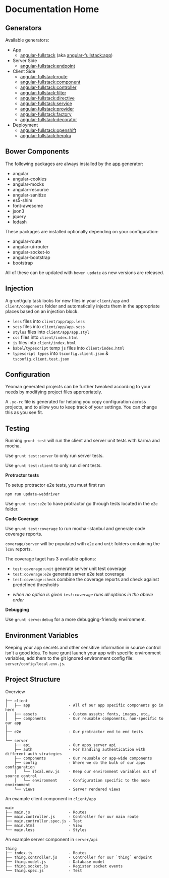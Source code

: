 # Documentation Home

## Generators

Available generators:

* App
    - [angular-fullstack](/docs/generators/app.md) (aka [angular-fullstack:app](/docs/generators/app.md))
* Server Side
    - [angular-fullstack:endpoint](/docs/generators/endpoint.md)
* Client Side
    - [angular-fullstack:route](/docs/generators/route.md)
    - [angular-fullstack:component](/docs/generators/component.md)
    - [angular-fullstack:controller](/docs/generators/controller.md)
    - [angular-fullstack:filter](/docs/generators/filter.md)
    - [angular-fullstack:directive](/docs/generators/directive.md)
    - [angular-fullstack:service](/docs/generators/service.md)
    - [angular-fullstack:provider](/docs/generators/service.md)
    - [angular-fullstack:factory](/docs/generators/service.md)
    - [angular-fullstack:decorator](/docs/generators/decorator.md)
* Deployment
    - [angular-fullstack:openshift](/docs/generators/openshift.md)
    - [angular-fullstack:heroku](/docs/generators/heroku.md)


## Bower Components

The following packages are always installed by the [app](#app) generator:

* angular
* angular-cookies
* angular-mocks
* angular-resource
* angular-sanitize
* es5-shim
* font-awesome
* json3
* jquery
* lodash

These packages are installed optionally depending on your configuration:

* angular-route
* angular-ui-router
* angular-socket-io
* angular-bootstrap
* bootstrap

All of these can be updated with `bower update` as new versions are released.

## Injection

A grunt/gulp task looks for new files in your `client/app` and `client/components` folder and automatically injects them in the appropriate places based on an injection block.

* `less` files into `client/app/app.less`
* `scss` files into `client/app/app.scss`
* `stylus` files into `client/app/app.styl`
* `css` files into `client/index.html`
* `js` files into `client/index.html`
* `babel`/`typescript` temp `js` files into `client/index.html`
* `typescript types` into `tsconfig.client.json` & `tsconfig.client.test.json`


## Configuration
Yeoman generated projects can be further tweaked according to your needs by modifying project files appropriately.

A `.yo-rc` file is generated for helping you copy configuration across projects, and to allow you to keep track of your settings. You can change this as you see fit.

## Testing

Running `grunt test` will run the client and server unit tests with karma and mocha.

Use `grunt test:server` to only run server tests.

Use `grunt test:client` to only run client tests.

**Protractor tests**

To setup protractor e2e tests, you must first run

`npm run update-webdriver`

Use `grunt test:e2e` to have protractor go through tests located in the `e2e` folder.

**Code Coverage**

Use `grunt test:coverage` to run mocha-istanbul and generate code coverage reports.

`coverage/server` will be populated with `e2e` and `unit` folders containing the `lcov` reports.

The coverage taget has 3 available options:
- `test:coverage:unit` generate server unit test coverage
- `test:coverage:e2e` generate server e2e test coverage
- `test:coverage:check` combine the coverage reports and check against predefined thresholds

* *when no option is given `test:coverage` runs all options in the above order*

**Debugging**

Use `grunt serve:debug` for a more debugging-friendly environment.

## Environment Variables

Keeping your app secrets and other sensitive information in source control isn't a good idea. To have grunt launch your app with specific environment variables, add them to the git ignored environment config file: `server/config/local.env.js`.

## Project Structure

Overview

    ├── client
    │   ├── app                 - All of our app specific components go in here
    │   ├── assets              - Custom assets: fonts, images, etc…
    │   ├── components          - Our reusable components, non-specific to our app
    │
    ├── e2e                     - Our protractor end to end tests
    │
    └── server
        ├── api                 - Our apps server api
        ├── auth                - For handling authentication with different auth strategies
        ├── components          - Our reusable or app-wide components
        ├── config              - Where we do the bulk of our apps configuration
        │   └── local.env.js    - Keep our environment variables out of source control
        │   └── environment     - Configuration specific to the node environment
        └── views               - Server rendered views

An example client component in `client/app`

    main
    ├── main.js                 - Routes
    ├── main.controller.js      - Controller for our main route
    ├── main.controller.spec.js - Test
    ├── main.html               - View
    └── main.less               - Styles

An example server component in `server/api`

    thing
    ├── index.js                - Routes
    ├── thing.controller.js     - Controller for our `thing` endpoint
    ├── thing.model.js          - Database model
    ├── thing.socket.js         - Register socket events
    └── thing.spec.js           - Test
